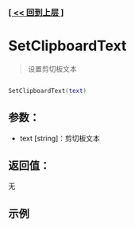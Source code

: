 ### [[ << 回到上层 ]](README.md)

# SetClipboardText

> 设置剪切板文本

```lua

SetClipboardText(text)

```

## 参数：

+ text [string]：剪切板文本

## 返回值：

无

## 示例

```lua

```